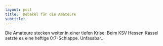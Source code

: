 ```yaml
---
layout: post
title:  Debakel für die Amateure
subtitle:  
---
```


Die Amateure stecken weiter in einer tiefen Krise: Beim KSV Hessen Kassel setzte es eine heftige 0:7-Schlappe. Unfassbar...


